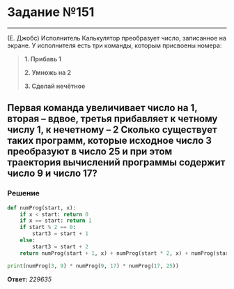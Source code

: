 # Задание №151

---
(Е. Джобс) Исполнитель Калькулятор преобразует число, записанное на экране. У исполнителя
есть три команды, которым присвоены номера:
> **1. Прибавь 1**
> 
> **2. Умножь на 2**
> 
> **3. Сделай нечётное**

Первая команда увеличивает число на 1, вторая – вдвое, третья прибавляет к четному числу 1, к
нечетному – 2 Сколько существует таких программ, которые исходное число 3 преобразуют в
число 25 и при этом траектория вычислений программы содержит число 9 и число 17?
---

### Решение

```python
def numProg(start, x):
    if x < start: return 0
    if x == start: return 1
    if start % 2 == 0:
        start3 = start + 1
    else:
        start3 = start + 2
    return numProg(start + 1, x) + numProg(start * 2, x) + numProg(start3, x)

print(numProg(3, 9) * numProg(9, 17) * numProg(17, 25))

```

**Ответ:** _229635_